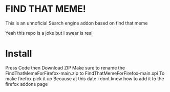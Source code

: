 # FIND THAT MEME!
This is an unnoficial Search engine addon based on find that meme

Yeah this repo is a joke but i swear is real

# Install
Press Code then Download ZIP
Make sure to rename the  FindThatMemeForFirefox-main.zip to  FindThatMemeForFirefox-main.xpi
To make firefox pick it up
Because at this date i dont know how to add it to the firefox addons page

